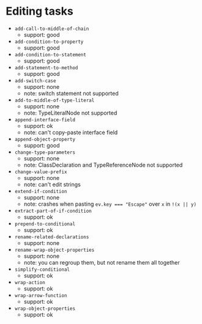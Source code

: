 # Editing tasks

- `add-call-to-middle-of-chain`
  - support: good
- `add-condition-to-property`
  - support: good
- `add-condition-to-statement`
  - support: good
- `add-statement-to-method`
  - support: good
- `add-switch-case`
  - support: none
  - note: switch statement not supported
- `add-to-middle-of-type-literal`
  - support: none
  - note: TypeLiteralNode not supported
- `append-interface-field`
  - support: ok
  - note: can't copy-paste interface field
- `append-object-property`
  - support: good
- `change-type-parameters`
  - support: none
  - note: ClassDeclaration and TypeReferenceNode not supported
- `change-value-prefix`
  - support: none
  - note: can't edit strings
- `extend-if-condition`
  - support: none
  - note: crashes when pasting `ev.key === "Escape"` over `x` in `!(x || y)`
- `extract-part-of-if-condition`
  - support: ok
- `prepend-to-conditional`
  - support: ok
- `rename-related-declarations`
  - support: none
- `rename-wrap-object-properties`
  - support: none
  - note: you can regroup them, but not rename them all together
- `simplify-conditional`
  - support: ok
- `wrap-action`
  - support: ok
- `wrap-arrow-function`
  - support: ok
- `wrap-object-properties`
  - support: ok
